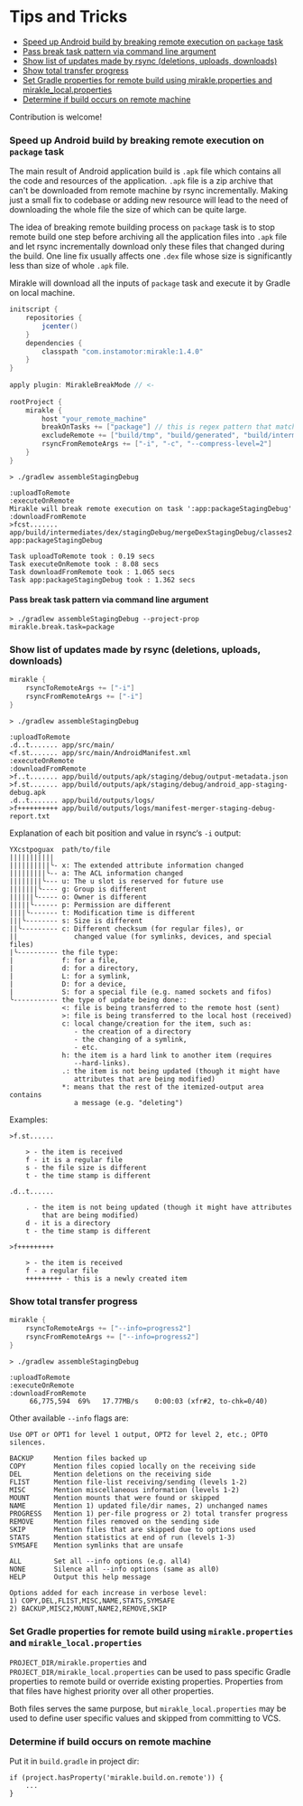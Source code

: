 # Tips and Tricks

- [Speed up Android build by breaking remote execution on `package` task](#speed-up-android-build-by-breaking-remote-execution-on-package-task)
- [Pass break task pattern via command line argument](#pass-break-task-pattern-via-command-line-argument)
- [Show list of updates made by rsync (deletions, uploads, downloads)](#show-list-of-updates-made-by-rsync-deletions-uploads-downloads)
- [Show total transfer progress](#show-total-transfer-progress)
- [Set Gradle properties for remote build using mirakle.properties and mirakle_local.properties](#set-gradle-properties-for-remote-build-using-mirakleproperties-and-mirakle_localproperties)
- [Determine if build occurs on remote machine](#determine-if-build-occurs-on-remote-machine)

Contribution is welcome!

### Speed up Android build by breaking remote execution on `package` task 

The main result of Android application build is `.apk` file which contains all the code and resources of the application.
 `.apk` file is a zip archive that can't be downloaded from remote machine by rsync incrementally.
 Making just a small fix to codebase or adding new resource will lead to the need of downloading the whole file the size of which can be quite large.
 
The idea of breaking remote building process on `package` task is to stop remote build one step before archiving all the application files into `.apk` file 
and let rsync incrementally download only these files that changed during the build.
One line fix usually affects one `.dex` file whose size is significantly less than size of whole `.apk` file.
 
Mirakle will download all the inputs of `package` task and execute it by Gradle on local machine.        
      
```groovy
initscript {
    repositories {
        jcenter()
    }
    dependencies {
        classpath "com.instamotor:mirakle:1.4.0"
    }
}
 
apply plugin: MirakleBreakMode // <- 
 
rootProject {
    mirakle {
        host "your_remote_machine"
        breakOnTasks += ["package"] // this is regex pattern that matches all build flavour variations of package task.  
        excludeRemote += ["build/tmp", "build/generated", "build/intermediates/*", "build/kotlin"]
        rsyncFromRemoteArgs += ["-i", "-c", "--compress-level=2"] 
    }
}
```

```
> ./gradlew assembleStagingDebug

:uploadToRemote
:executeOnRemote
Mirakle will break remote execution on task ':app:packageStagingDebug'
:downloadFromRemote
>fcst....... app/build/intermediates/dex/stagingDebug/mergeDexStagingDebug/classes2.dex
app:packageStagingDebug

Task uploadToRemote took : 0.19 secs
Task executeOnRemote took : 8.08 secs
Task downloadFromRemote took : 1.065 secs
Task app:packageStagingDebug took : 1.362 secs
```
#### Pass break task pattern via command line argument
```
> ./gradlew assembleStagingDebug --project-prop mirakle.break.task=package
```

### Show list of updates made by rsync (deletions, uploads, downloads)

```groovy
mirakle {
    rsyncToRemoteArgs += ["-i"] 
    rsyncFromRemoteArgs += ["-i"] 
}
```
```
> ./gradlew assembleStagingDebug

:uploadToRemote
.d..t....... app/src/main/
<f.st....... app/src/main/AndroidManifest.xml
:executeOnRemote
:downloadFromRemote
>f..t....... app/build/outputs/apk/staging/debug/output-metadata.json
>f.st....... app/build/outputs/apk/staging/debug/android_app-staging-debug.apk
.d..t....... app/build/outputs/logs/
>f++++++++++ app/build/outputs/logs/manifest-merger-staging-debug-report.txt
```

Explanation of each bit position and value in rsync‘s `-i` output:
```
YXcstpoguax  path/to/file
|||||||||||
||||||||||╰- x: The extended attribute information changed
|||||||||╰-- a: The ACL information changed
||||||||╰--- u: The u slot is reserved for future use
|||||||╰---- g: Group is different
||||||╰----- o: Owner is different
|||||╰------ p: Permission are different
||||╰------- t: Modification time is different
|||╰-------- s: Size is different
||╰--------- c: Different checksum (for regular files), or
||              changed value (for symlinks, devices, and special files)
|╰---------- the file type:
|            f: for a file,
|            d: for a directory,
|            L: for a symlink,
|            D: for a device,
|            S: for a special file (e.g. named sockets and fifos)
╰----------- the type of update being done::
             <: file is being transferred to the remote host (sent)
             >: file is being transferred to the local host (received)
             c: local change/creation for the item, such as:
                - the creation of a directory
                - the changing of a symlink,
                - etc.
             h: the item is a hard link to another item (requires 
                --hard-links).
             .: the item is not being updated (though it might have
                attributes that are being modified)
             *: means that the rest of the itemized-output area contains
                a message (e.g. "deleting")

```
Examples:
```
>f.st......

    > - the item is received
    f - it is a regular file
    s - the file size is different
    t - the time stamp is different

.d..t......

    . - the item is not being updated (though it might have attributes 
        that are being modified)
    d - it is a directory
    t - the time stamp is different

>f+++++++++
    
    > - the item is received
    f - a regular file
    +++++++++ - this is a newly created item
```

### Show total transfer progress
```groovy
mirakle {
    rsyncToRemoteArgs += ["--info=progress2"] 
    rsyncFromRemoteArgs += ["--info=progress2"] 
}
```
```
> ./gradlew assembleStagingDebug

:uploadToRemote
:executeOnRemote
:downloadFromRemote
     66,775,594  69%   17.77MB/s    0:00:03 (xfr#2, to-chk=0/40)
```
Other available `--info` flags are:
```
Use OPT or OPT1 for level 1 output, OPT2 for level 2, etc.; OPT0 silences.

BACKUP     Mention files backed up
COPY       Mention files copied locally on the receiving side
DEL        Mention deletions on the receiving side
FLIST      Mention file-list receiving/sending (levels 1-2)
MISC       Mention miscellaneous information (levels 1-2)
MOUNT      Mention mounts that were found or skipped
NAME       Mention 1) updated file/dir names, 2) unchanged names
PROGRESS   Mention 1) per-file progress or 2) total transfer progress
REMOVE     Mention files removed on the sending side
SKIP       Mention files that are skipped due to options used
STATS      Mention statistics at end of run (levels 1-3)
SYMSAFE    Mention symlinks that are unsafe

ALL        Set all --info options (e.g. all4)
NONE       Silence all --info options (same as all0)
HELP       Output this help message

Options added for each increase in verbose level:
1) COPY,DEL,FLIST,MISC,NAME,STATS,SYMSAFE
2) BACKUP,MISC2,MOUNT,NAME2,REMOVE,SKIP
```

### Set Gradle properties for remote build using `mirakle.properties` and `mirakle_local.properties`
`PROJECT_DIR/mirakle.properties` and `PROJECT_DIR/mirakle_local.properties` can be used to pass specific Gradle properties to remote build or override existing properties.
Properties from that files have highest priority over all other properties.
 
Both files serves the same purpose, but `mirakle_local.properties` may be used to define user specific values and skipped from committing to VCS.

### Determine if build occurs on remote machine
Put it in `build.gradle` in project dir:
```
if (project.hasProperty('mirakle.build.on.remote')) {
    ...
}
```